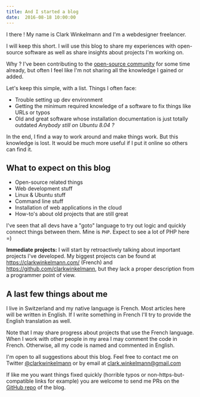 ```yaml
---
title: And I started a blog
date:  2016-08-18 10:00:00
---
```


I there ! My name is Clark Winkelmann and I'm a webdesigner freelancer.

I will keep this short. I will use this blog to share my experiences with open-source software as well
as share insights about projects I'm working on.

Why ? I've been contributing to the [open-source community](https://github.com/clarkwinkelmann) for some time already,
but often I feel like I'm not sharing all the knowledge I gained or added.

Let's keep this simple, with a list. Things I often face:

- Trouble setting up dev environment
- Getting the minimum required knowledge of a software to fix things like URLs or typos
- Old and great software whose installation documentation is just totally outdated *Anybody still on Ubuntu 8.04 ?*

In the end, I find a way to work around and make things work.
But this knowledge is lost.
It would be much more useful if I put it online so others can find it.

## What to expect on this blog

- Open-source related things
- Web development stuff
- Linux & Ubuntu stuff
- Command line stuff
- Installation of web applications in the cloud
- How-to's about old projects that are still great

I've seen that all devs have a "goto" language to try out logic and quickly connect things between them.
Mine is `PHP`. Expect to see a lot of PHP here =)

**Immediate projects:** I will start by retroactively talking about important projects I've developed.
My biggest projects can be found at <https://clarkwinkelmann.com/> (French) and <https://github.com/clarkwinkelmann>,
but they lack a proper description from a programmer point of view.

## A last few things about me

I live in Switzerland and my native language is French.
Most articles here will be written in English.
If I write something in French I'll try to provide the English translation as well.

Note that I may share progress about projects that use the French language.
When I work with other people in my area I may comment the code in French.
Otherwise, all my code is named and commented in English.

I'm open to all suggestions about this blog.
Feel free to contact me on Twitter [@clarkwinkelmann](https://twitter.com/clarkwinkelmann) or by email at <clark.winkelmann@gmail.com>

If like me you want things fixed quickly (horrible typos or non-https-but-compatible links for example)
you are welcome to send me PRs on the [GitHub repo](https://github.com/clarkwinkelmann/blog.clarkwinkelmann.com) of the blog.
